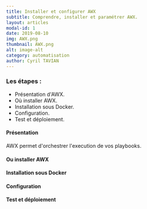 ```yaml
---
title: Installer et configurer AWX
subtitle: Comprendre, installer et paramétrer AWX.
layout: articles
modal-id: 1
date: 2019-08-10   
img: AWX.png
thumbnail: AWX.png
alt: image-alt
category: automatisation
author: Cyril TAVIAN
---
```


### Les étapes : 
- Présentation d'AWX.
- Où installer AWX.
- Installation sous Docker. 
- Configuration.
- Test et déploiement.

#### Présentation

AWX permet d'orchestrer l'execution de vos playbooks. 

#### Ou installer AWX

#### Installation sous Docker 

#### Configuration 

#### Test et déploiement

